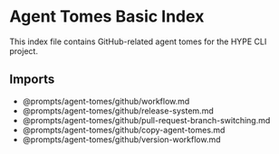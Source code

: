 # Agent Tomes Basic Index

This index file contains GitHub-related agent tomes for the HYPE CLI project.

## Imports

* @prompts/agent-tomes/github/workflow.md
* @prompts/agent-tomes/github/release-system.md
* @prompts/agent-tomes/github/pull-request-branch-switching.md
* @prompts/agent-tomes/github/copy-agent-tomes.md
* @prompts/agent-tomes/github/version-workflow.md
